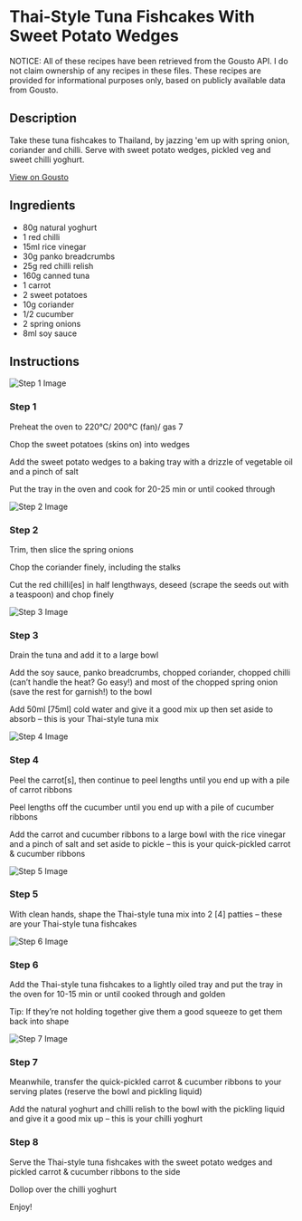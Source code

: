 # Thai-Style Tuna Fishcakes With Sweet Potato Wedges

NOTICE: All of these recipes have been retrieved from the Gousto API. I do not claim ownership of any recipes in these files. These recipes are provided for informational purposes only, based on publicly available data from Gousto.

## Description

Take these tuna fishcakes to Thailand, by jazzing 'em up with spring onion, coriander and chilli. Serve with sweet potato wedges, pickled veg and sweet chilli yoghurt.

[View on Gousto](https://www.gousto.co.uk/recipes/cookbook/asian-tuna-fishcakes-sweet-potato-wedges)

## Ingredients

- 80g natural yoghurt
- 1 red chilli
- 15ml rice vinegar
- 30g panko breadcrumbs
- 25g red chilli relish
- 160g canned tuna
- 1 carrot
- 2 sweet potatoes
- 10g coriander
- 1/2 cucumber
- 2 spring onions
- 8ml soy sauce

## Instructions

![Step 1 Image](https://production-media.gousto.co.uk/cms/recipe-step-image/2325-Step-1-x200.jpg)

### Step 1

Preheat the oven to 220°C/ 200°C (fan)/ gas 7

Chop the sweet potatoes (skins on) into wedges

Add the sweet potato wedges to a baking tray with a drizzle of vegetable oil and a pinch of salt

Put the tray in the oven and cook for 20-25 min or until cooked through

![Step 2 Image](https://production-media.gousto.co.uk/cms/recipe-step-image/2325-Step-2-x200.jpg)

### Step 2

Trim, then slice the spring onions

Chop the coriander finely, including the stalks

Cut the red chilli<span class="text-danger">[es]</span> in half lengthways, deseed (scrape the seeds out with a teaspoon) and chop finely

![Step 3 Image](https://production-media.gousto.co.uk/cms/recipe-step-image/2325-Step-3-x200.jpg)

### Step 3

Drain the tuna and add it to a large bowl

Add the soy sauce, panko breadcrumbs, chopped coriander, chopped chilli (can’t handle the heat? Go easy!) and most of the chopped spring onion (save the rest for garnish!) to the bowl

Add 50ml <span class="text-danger">[75ml] </span>cold water and give it a good mix up then set aside to absorb – this is your Thai-style tuna mix

![Step 4 Image](https://production-media.gousto.co.uk/cms/recipe-step-image/2325-Step-4-x200.jpg)

### Step 4

Peel the carrot<span class="text-danger">[s]</span>, then continue to peel lengths until you end up with a pile of carrot ribbons

Peel lengths off the cucumber until you end up with a pile of cucumber ribbons

Add the carrot and cucumber ribbons to a large bowl with the rice vinegar and a pinch of salt and set aside to pickle – this is your quick-pickled carrot & cucumber ribbons

![Step 5 Image](https://production-media.gousto.co.uk/cms/recipe-step-image/2325-Step-5-x200.jpg)

### Step 5

With clean hands, shape the Thai-style tuna mix into 2 <span class="text-danger">[4]</span> patties – these are your Thai-style tuna fishcakes

![Step 6 Image](https://production-media.gousto.co.uk/cms/recipe-step-image/2325-Step-6-x200.jpg)

### Step 6

Add the Thai-style tuna fishcakes to a lightly oiled tray and put the tray in the oven for 10-15 min or until cooked through and golden

Tip: If they’re not holding together give them a good squeeze to get them back into shape

![Step 7 Image](https://production-media.gousto.co.uk/cms/recipe-step-image/2325-Step-7-x200.jpg)

### Step 7

Meanwhile, transfer the quick-pickled carrot & cucumber ribbons to your serving plates (reserve the bowl and pickling liquid)

Add the natural yoghurt and chilli relish to the bowl with the pickling liquid and give it a good mix up – this is your chilli yoghurt

### Step 8

Serve the Thai-style tuna fishcakes with the sweet potato wedges and pickled carrot & cucumber ribbons to the side

Dollop over the chilli yoghurt

Enjoy!

